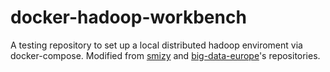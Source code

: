 # docker-hadoop-workbench

A testing repository to set up a local distributed hadoop enviroment via docker-compose.
Modified from [smizy](https://github.com/smizy/docker-hbase) and [big-data-europe](https://github.com/big-data-europe/docker-hadoop-spark-workbench)'s repositories.
